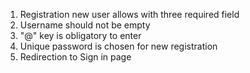 
1. Registration new user allows with three required field
2. Username should not be empty
3. "@" key is obligatory to enter
4. Unique password is chosen for new registration
5. Redirection to Sign in page

